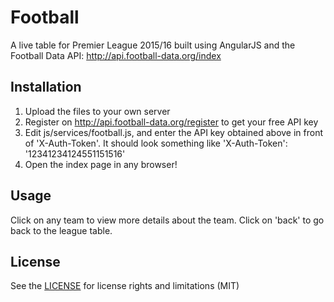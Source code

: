 # Football

A live table for Premier League 2015/16 built using AngularJS and the Football Data API: http://api.football-data.org/index

## Installation

1. Upload the files to your own server
2. Register on http://api.football-data.org/register to get your free API key
3. Edit js/services/football.js, and enter the API key obtained above in front of 'X-Auth-Token'. It should look something like 'X-Auth-Token': '12341234124551151516'
4. Open the index page in any browser!

## Usage

Click on any team to view more details about the team. Click on 'back' to go back to the league table.


## License
See the [LICENSE](LICENSE.md) for license rights and limitations (MIT)
